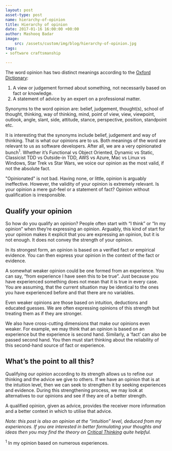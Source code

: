 ```yaml
---
layout: post
asset-type: post
name: hierarchy-of-opinion
title: Hierarchy of opinion
date: 2017-01-16 16:00:00 +00:00
author: Mashooq Badar
image:
    src: /assets/custom/img/blog/hierarchy-of-opinion.jpg
tags:
- software craftsmanship

---
```


The word opinion has two distinct meanings according to the [Oxford Dictionary](https://en.oxforddictionaries.com/definition/opinion):

1. A view or judgement formed about something, not necessarily based on fact or knowledge.
2. A statement of advice by an expert on a professional matter.

Synonyms to the word opinion are: belief, judgement, thought(s), school of thought, thinking, way of thinking, mind, point of view, view, viewpoint, outlook, angle, slant, side, attitude, stance, perspective, position, standpoint etc.

It is interesting that the synonyms include belief, judgement and way of thinking. That is what our opinions are to us. Both meanings of the word are relevant to us as software developers. After all, we are a very opinionated bunch<sup>1</sup>. Whether it’s Functional vs Object Oriented, Dynamic vs Static, Classicist TDD vs Outside-in TDD, AWS vs Azure, Mac vs Linux vs Windows, Star Trek vs Star Wars, we voice our opinion as the most valid, if not the absolute fact.

"Opinionated" is not bad. Having none, or little, opinion is arguably ineffective. However, the validity of your opinion is extremely relevant. Is your opinion a mere gut-feel or a statement of fact? Opinion without qualification is irresponsible.

## Qualify your opinion
So how do you qualify an opinion? People often start with “I think” or “In my opinion” when they’re expressing an opinion. Arguably, this kind of start for your opinion makes it explicit that you are expressing an opinion, but it is not enough. It does not convey the strength of your opinion. 

In its strongest form, an opinion is based on a verified fact or empirical evidence. You can then express your opinion in the context of the fact or evidence.

A somewhat weaker opinion could be one formed from an experience. You can say, “from experience I have seen this to be true”. Just because you have experienced something does not mean that it is true in every case. You are assuming, that the current situation may be identical to the ones you have experienced before and that there are no variables.

Even weaker opinions are those based on intuition, deductions and educated guesses. We are often expressing opinions of this strength but treating them as if they are stronger. 

We also have cross-cutting dimensions that make our opinions even weaker. For example, we may think that an opinion is based on an experience but the experience is second hand. Similarly, a ‘fact’ can also be passed second hand. You then must start thinking about the reliability of this second-hand source of fact or experience. 

## What’s the point to all this?
Qualifying our opinion according to its strength allows us to refine our thinking and the advice we give to others. If we have an opinion that is at the intuition level, then we can seek to strengthen it by seeking experiences and evidence. During this strengthening process, we may look at alternatives to our opinions and see if they are of a better strength.

A qualified opinion, given as advice, provides the receiver more information and a better context in which to utilise that advice.

*Note: this post is also an opinion at the “intuition” level, deduced from my experiences. If you are interested in better formulating your thoughts and ideas then you may find the theory on [Critical Thinking](https://en.wikipedia.org/wiki/Critical_thinking) quite helpful.*

<sup>1</sup> In my opinion based on numerous experiences.

